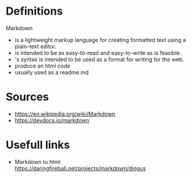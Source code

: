 # Definitions

Markdown

* is a lightweight markup language for creating formatted text using a plain-text editor.
* is intended to be as easy-to-read and easy-to-write as is feasible.
* 's syntax is intended to be used as a format for writing for the web.
* produce an html code
* usually used as a readme.md

# Sources

* https://en.wikipedia.org/wiki/Markdown
* https://devdocs.io/markdown

# Usefull links

* Markdown to html \
  https://daringfireball.net/projects/markdown/dingus
